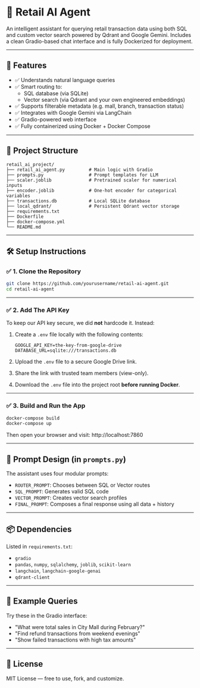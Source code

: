 # 🛒 Retail AI Agent

An intelligent assistant for querying retail transaction data using both SQL and custom vector search powered by Qdrant and Google Gemini. Includes a clean Gradio-based chat interface and is fully Dockerized for deployment.

---

## 🚀 Features

- ✅ Understands natural language queries  
- ✅ Smart routing to:
  - SQL database (via SQLite)
  - Vector search (via Qdrant and your own engineered embeddings)  
- ✅ Supports filterable metadata (e.g. mall, branch, transaction status)  
- ✅ Integrates with Google Gemini via LangChain  
- ✅ Gradio-powered web interface  
- ✅ Fully containerized using Docker + Docker Compose

---

## 📂 Project Structure

```
retail_ai_project/
├── retail_ai_agent.py         # Main logic with Gradio
├── prompts.py                 # Prompt templates for LLM
├── scaler.joblib              # Pretrained scaler for numerical inputs
├── encoder.joblib             # One-hot encoder for categorical variables
├── transactions.db            # Local SQLite database
├── local_qdrant/              # Persistent Qdrant vector storage
├── requirements.txt
├── Dockerfile
├── docker-compose.yml
└── README.md
```
---

## 🛠️ Setup Instructions

### ✅ 1. Clone the Repository

```bash
git clone https://github.com/yourusername/retail-ai-agent.git
cd retail-ai-agent
```

---

### ✅ 2. Add The API Key

To keep our API key secure, we did **not** hardcode it. Instead:

1. Create a `.env` file locally with the following contents:

    ```
    GOOGLE_API_KEY=the-key-from-google-drive
    DATABASE_URL=sqlite:///transactions.db
    ```

2. Upload the `.env` file to a secure Google Drive link.  
3. Share the link with trusted team members (view-only).  
4. Download the `.env` file into the project root **before running Docker**.

---

### ✅ 3. Build and Run the App

```bash
docker-compose build
docker-compose up
```

Then open your browser and visit: http://localhost:7860

---

## 🧠 Prompt Design (in `prompts.py`)

The assistant uses four modular prompts:

- `ROUTER_PROMPT`: Chooses between SQL or Vector routes  
- `SQL_PROMPT`: Generates valid SQL code  
- `VECTOR_PROMPT`: Creates vector search profiles  
- `FINAL_PROMPT`: Composes a final response using all data + history  

---

## 📦 Dependencies

Listed in `requirements.txt`:

- `gradio`
- `pandas`, `numpy`, `sqlalchemy`, `joblib`, `scikit-learn`
- `langchain`, `langchain-google-genai`
- `qdrant-client`

---

## 🧪 Example Queries

Try these in the Gradio interface:

- "What were total sales in City Mall during February?"
- "Find refund transactions from weekend evenings"
- "Show failed transactions with high tax amounts"

---

## 📄 License

MIT License — free to use, fork, and customize.
